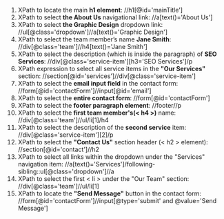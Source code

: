 
1. XPath to locate the main **h1 element**:  //h1[@id='mainTitle']
2. XPath to select **the About Us** navigational link:   //a[text()='About Us']
3. XPath to select **the Graphic Design** dropdown link:   //ul[@class='dropdown']//a[text()='Graphic Design']
4. XPath to select the team member’s name **Jane Smith**:   //div[@class='team']//h4[text()='Jane Smith']
5. XPath to select the description (which is inside the paragraph) of **SEO Services**:   //div[@class='service-item'][h3='SEO Services']/p
6. XPath expression to select all service items in the **"Our Services"** section:   //section[@id='services']//div[@class='service-item']
7. XPath to select the **email input field** in the contact form:    //form[@id='contactForm']//input[@id='email']
8. XPath to select the **entire contact form**:    //form[@id='contactForm']
9. XPath to select the **footer paragraph element**:    //footer//p
10. XPath to select the **first team member's(< h4 >)** name:    //div[@class='team']//ul/li[1]/h4
11. XPath to select the description of the **second service** item:    //div[@class='service-item'][2]/p
12. XPath to select the **"Contact Us"** section header (< h2 > element):    //section[@id='contact']//h2
13. XPath to select all links within the dropdown under the "Services" navigation item:   //a[text()='Services']/following-sibling::ul[@class='dropdown']//a
14. XPath to select the first < li > under the "Our Team" section:    //div[@class='team']//ul/li[1]
15. XPath to locate the **"Send Message"** button in the contact form:    //form[@id='contactForm']//input[@type='submit' and @value='Send Message']

